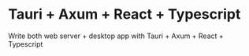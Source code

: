 # Tauri + Axum + React + Typescript

Write both web server + desktop app with Tauri + Axum + React + Typescript